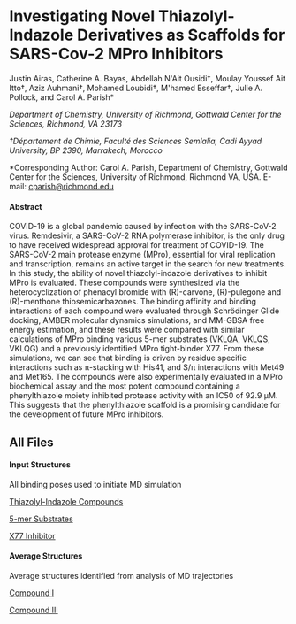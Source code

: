 # Investigating Novel Thiazolyl-Indazole Derivatives as Scaffolds for SARS-Cov-2 MPro Inhibitors
Justin Airas, Catherine A. Bayas, Abdellah N'Ait Ousidi†, Moulay Youssef Ait Itto†, Aziz Auhmani†, Mohamed Loubidi†, M'hamed Esseffar†, Julie A. Pollock, and Carol A. Parish&ast;

*Department of Chemistry, University of Richmond, Gottwald Center for the Sciences, Richmond, VA 23173*

*†Département de Chimie, Faculté des Sciences Semlalia, Cadi Ayyad University, BP 2390, Marrakech, Morocco*

&ast;Corresponding Author: Carol A. Parish, Department of Chemistry, Gottwald Center for the Sciences,
University of Richmond, Richmond VA, USA. E-mail: cparish@richmond.edu

#### Abstract
COVID-19 is a global pandemic caused by infection with the SARS-CoV-2 virus. Remdesivir, a SARS-CoV-2 RNA polymerase inhibitor, is the only drug to have received widespread approval for treatment of COVID-19. The SARS-CoV-2 main protease enzyme (MPro), essential for viral replication and transcription, remains an active target in the search for new treatments. In this study, the ability of novel thiazolyl-indazole derivatives to inhibit MPro is evaluated. These compounds were synthesized via the heterocyclization of phenacyl bromide with (R)-carvone, (R)-pulegone and (R)-menthone thiosemicarbazones. The binding affinity and binding interactions of each compound were evaluated through Schrödinger Glide docking, AMBER molecular dynamics simulations, and MM-GBSA free energy estimation, and these results were compared with similar calculations of MPro binding various 5-mer substrates (VKLQA, VKLQS, VKLQG) and a previously identified MPro tight-binder X77. From these simulations, we can see that binding is driven by residue specific interactions such as π-stacking with His41, and S/π interactions with Met49 and Met165. The compounds were also experimentally evaluated in a MPro biochemical assay and the most potent compound containing a phenylthiazole moiety inhibited protease activity with an IC50 of 92.9 μM. This suggests that the phenylthiazole scaffold is a promising candidate for the development of future MPro inhibitors.

## All Files
#### Input Structures
All binding poses used to initiate MD simulation

[Thiazolyl-Indazole Compounds](Input_Structures/Thiazolyl_Indazole_Cmpds/)

[5-mer Substrates](Input_Structures/5mer_Substrates/)

[X77 Inhibitor](Input_Structures/X77_Inhibitor/)

#### Average Structures
Average structures identified from analysis of MD trajectories

[Compound I](Average_Structures/CmpdI/)

[Compound III](Average_Structures/CmpdIII/)
